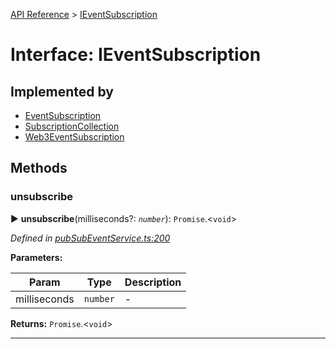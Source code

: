[API Reference](../README.md) > [IEventSubscription](../interfaces/IEventSubscription.md)



# Interface: IEventSubscription

## Implemented by

* [EventSubscription](../classes/EventSubscription.md)
* [SubscriptionCollection](../classes/SubscriptionCollection.md)
* [Web3EventSubscription](../classes/Web3EventSubscription.md)


## Methods
<a id="unsubscribe"></a>

###  unsubscribe

► **unsubscribe**(milliseconds?: *`number`*): `Promise`.<`void`>



*Defined in [pubSubEventService.ts:200](https://github.com/daostack/arc.js/blob/f343aa24/lib/pubSubEventService.ts#L200)*



**Parameters:**

| Param | Type | Description |
| ------ | ------ | ------ |
| milliseconds | `number`   |  - |





**Returns:** `Promise`.<`void`>





___


